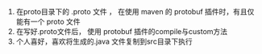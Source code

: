 1. 在proto目录下的 .proto 文件 ， 在使用 maven 的 protobuf 插件时，有且仅能有一个 proto 文件
2. 在写好.proto文件后， 使用 protobuf 插件的compile与custom方法
3. 个人喜好，喜欢将生成的.java 文件复制到src目录下执行